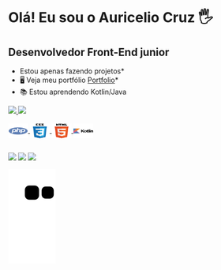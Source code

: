 # Olá! Eu sou o Auricelio Cruz 🖐️

## Desenvolvedor Front-End junior

- Estou apenas fazendo projetos*
- 🖥️  Veja meu portfólio  [Portfolio](https://auriceliocruz.github.io/)* 
- 📚  Estou aprendendo Kotlin/Java

<div align="left">
  <a href="https://github.com/auriceliocruz">
  <img width="48%" src="https://github-readme-stats.vercel.app/api?username=auriceliocruz&show_icons=true&theme=dark&include_all_commits=true&count_private=true"/>
  <img width="48%" src="https://github-readme-stats.vercel.app/api/top-langs/?username=auriceliocruz&layout=compact&langs_count=7&theme=dark"/>
</div>
   <div style="display: inline_block"><br>
  <img align="center" alt="PHP" height="30" width="40" src="https://raw.githubusercontent.com/devicons/devicon/master/icons/php/php-plain.svg" />
     <img align="center" alt="CSS" height="30" width="40" src="https://raw.githubusercontent.com/devicons/devicon/master/icons/css3/css3-original-wordmark.svg" />
     <img align="center" alt="HTML" height="30" width="40" src="https://raw.githubusercontent.com/devicons/devicon/master/icons/html5/html5-original-wordmark.svg" />
     <img align="center" alt="Kotlin" height="30" width="40" src="https://raw.githubusercontent.com/devicons/devicon/master/icons/kotlin/kotlin-original-wordmark.svg"/>
     </div>
  
  
  ## 
  
  
  <div>
  <a href="https://instagram.com/auricelio.cruz" target="_blank"><img src="https://img.shields.io/badge/-Instagram-%23E4405F?style=for-the- badge&logo=instagram&logoColor=white" target="_blank"></a>
  <a href = "mailto:auryceliodacruz@gmail.com"><img src="https://img.shields.io/badge/Gmail-D14836?style=for-the-badge&logo=gmail&logoColor=white" destino ="_blank"></a>
  <a href="https://www.linkedin.com/in//auricelio-cruz-627896143/" target="_blank"><img src="https://img.shields.io/badge/LinkedIn-0077B5?style=for-the-badge&logo=linkedin&logoColor=white" target="_blank"></a>
 
  ![Animação de cobra](https://github.com/rafaballerini/rafaballerini/blob/output/github-contribution-grid-snake.svg)
 
</div>
